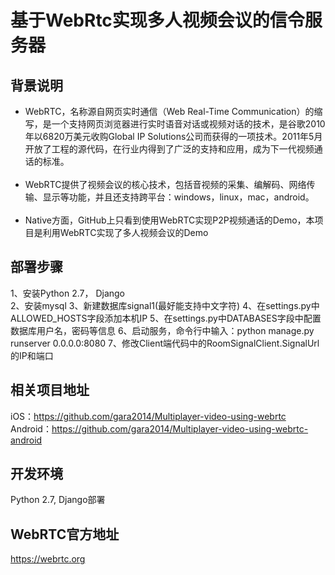 # 基于WebRtc实现多人视频会议的信令服务器
## 背景说明
* WebRTC，名称源自网页实时通信（Web Real-Time Communication）的缩写，是一个支持网页浏览器进行实时语音对话或视频对话的技术，是谷歌2010年以6820万美元收购Global IP Solutions公司而获得的一项技术。2011年5月开放了工程的源代码，在行业内得到了广泛的支持和应用，成为下一代视频通话的标准。<br><br>
* WebRTC提供了视频会议的核心技术，包括音视频的采集、编解码、网络传输、显示等功能，并且还支持跨平台：windows，linux，mac，android。<br><br>
* Native方面，GitHub上只看到使用WebRTC实现P2P视频通话的Demo，本项目是利用WebRTC实现了多人视频会议的Demo<br>

## 部署步骤
1、安装Python 2.7， Django<br>
2、安装mysql
3、新建数据库signal1(最好能支持中文字符)
4、在settings.py中ALLOWED_HOSTS字段添加本机IP
5、在settings.py中DATABASES字段中配置数据库用户名，密码等信息
6、启动服务，命令行中输入：python manage.py runserver 0.0.0.0:8080
7、修改Client端代码中的RoomSignalClient.SignalUrl的IP和端口

## 相关项目地址
iOS：https://github.com/gara2014/Multiplayer-video-using-webrtc<br>
Android：https://github.com/gara2014/Multiplayer-video-using-webrtc-android

## 开发环境
Python 2.7, Django部署

## WebRTC官方地址
https://webrtc.org
